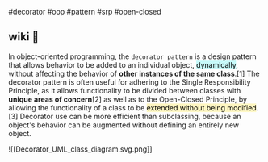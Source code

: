 #decorator
#oop 
#pattern
#srp
#open-closed

## wiki 📂

In object-oriented programming, the `decorator pattern` is a design pattern that allows behavior to be added to an individual object, <mark style="background: #ABF7F7A6;">dynamically</mark>, without affecting the behavior of **other instances of the same class**.[1] The decorator pattern is often useful for adhering to the Single Responsibility Principle, as it allows functionality to be divided between classes with **unique areas of concern**[2] as well as to the Open-Closed Principle, by allowing the functionality of a class to be <mark style="background: #FFF3A3A6;">extended without being modified</mark>.[3] Decorator use can be more efficient than subclassing, because an object's behavior can be augmented without defining an entirely new object. 

![[Decorator_UML_class_diagram.svg.png]]
